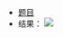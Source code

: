 * [题目](https://leetcode.cn/problems/delete-middle-node-lcci/)
* 结果：
    ![](https://zjpicture.oss-cn-beijing.aliyuncs.com/img/20220601152906.png)